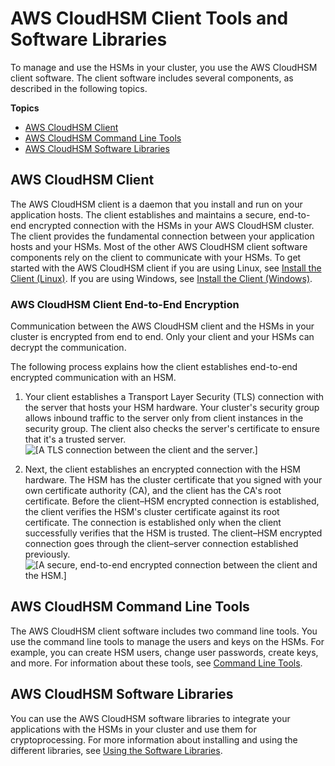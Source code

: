 # AWS CloudHSM Client Tools and Software Libraries<a name="client-tools-and-libraries"></a>

To manage and use the HSMs in your cluster, you use the AWS CloudHSM client software\. The client software includes several components, as described in the following topics\.

**Topics**
+ [AWS CloudHSM Client](#client)
+ [AWS CloudHSM Command Line Tools](#command-line-tools-intro)
+ [AWS CloudHSM Software Libraries](#software-libraries)

## AWS CloudHSM Client<a name="client"></a>

The AWS CloudHSM client is a daemon that you install and run on your application hosts\. The client establishes and maintains a secure, end\-to\-end encrypted connection with the HSMs in your AWS CloudHSM cluster\. The client provides the fundamental connection between your application hosts and your HSMs\. Most of the other AWS CloudHSM client software components rely on the client to communicate with your HSMs\. To get started with the AWS CloudHSM client if you are using Linux, see [Install the Client \(Linux\)](install-and-configure-client-linux.md)\. If you are using Windows, see [Install the Client \(Windows\)](install-and-configure-client-win.md)\. 

### AWS CloudHSM Client End\-to\-End Encryption<a name="client-end-to-end-encryption"></a>

Communication between the AWS CloudHSM client and the HSMs in your cluster is encrypted from end to end\. Only your client and your HSMs can decrypt the communication\.

The following process explains how the client establishes end\-to\-end encrypted communication with an HSM\.

1. Your client establishes a Transport Layer Security \(TLS\) connection with the server that hosts your HSM hardware\. Your cluster's security group allows inbound traffic to the server only from client instances in the security group\. The client also checks the server's certificate to ensure that it's a trusted server\.  
![\[A TLS connection between the client and the server.\]](http://docs.aws.amazon.com/cloudhsm/latest/userguide/images/end-to-end-encryption-part-1.png)

1. Next, the client establishes an encrypted connection with the HSM hardware\. The HSM has the cluster certificate that you signed with your own certificate authority \(CA\), and the client has the CA's root certificate\. Before the client–HSM encrypted connection is established, the client verifies the HSM's cluster certificate against its root certificate\. The connection is established only when the client successfully verifies that the HSM is trusted\. The client–HSM encrypted connection goes through the client–server connection established previously\.  
![\[A secure, end-to-end encrypted connection between the client and the HSM.\]](http://docs.aws.amazon.com/cloudhsm/latest/userguide/images/end-to-end-encryption-part-2.png)

## AWS CloudHSM Command Line Tools<a name="command-line-tools-intro"></a>

The AWS CloudHSM client software includes two command line tools\. You use the command line tools to manage the users and keys on the HSMs\. For example, you can create HSM users, change user passwords, create keys, and more\. For information about these tools, see [Command Line Tools](command-line-tools.md)\.

## AWS CloudHSM Software Libraries<a name="software-libraries"></a>

You can use the AWS CloudHSM software libraries to integrate your applications with the HSMs in your cluster and use them for cryptoprocessing\. For more information about installing and using the different libraries, see [Using the Software Libraries](use-hsm.md)\.